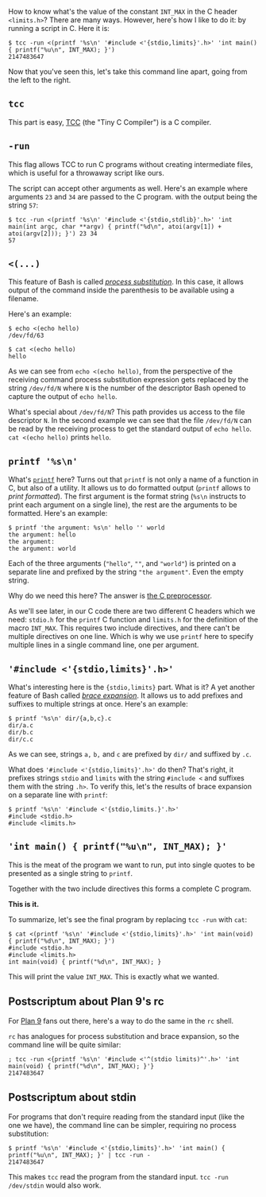 How to know what's the value of the constant `INT_MAX` in the C header `<limits.h>`? There are many ways. However, here's how I like to do it: by running a script in C. Here it is:

	$ tcc -run <(printf '%s\n' '#include <'{stdio,limits}'.h>' 'int main() { printf("%u\n", INT_MAX); }')
	2147483647

Now that you've seen this, let's take this command line apart, going from the left to the right.

## `tcc`

This part is easy, [TCC](https://bellard.org/tcc/) (the "Tiny C Compiler") is a C compiler.

## `-run`

This flag allows TCC to run C programs without creating intermediate files, which is useful for a throwaway script like ours.

The script can accept other arguments as well. Here's an example where arguments `23` and `34` are passed to the C program. with the output being the string `57`:

	$ tcc -run <(printf '%s\n' '#include <'{stdio,stdlib}'.h>' 'int main(int argc, char **argv) { printf("%d\n", atoi(argv[1]) + atoi(argv[2])); }') 23 34
	57

## `<(...)`

This feature of Bash is called [_process substitution_](https://www.gnu.org/software/bash/manual/html_node/Process-Substitution.html). In this case, it allows output of the command inside the parenthesis to be available using a filename.

Here's an example:

	$ echo <(echo hello)
	/dev/fd/63

	$ cat <(echo hello)
	hello

As we can see from `echo <(echo hello)`, from the perspective of the receiving command process substitution expression gets replaced by the string `/dev/fd/N` where `N` is the number of the descriptor Bash opened to capture the output of `echo hello`.

What's special about `/dev/fd/N`? This path provides us access to the file descriptor `N`. In the second example we can see that the file `/dev/fd/N` can be read by the receiving process to get the standard output of `echo hello`. `cat <(echo hello)` prints `hello`.

## `printf '%s\n'`

What's [`printf`](http://man.openbsd.org/printf) here? Turns out that `printf` is not only a name of a function in C, but also of a utility. It allows us to do formatted output (`printf` allows to _print formatted_). The first argument is the format string (`%s\n` instructs to print each argument on a single line), the rest are the arguments to be formatted. Here's an example:

	$ printf 'the argument: %s\n' hello '' world
	the argument: hello
	the argument:
	the argument: world

Each of the three arguments (`"hello"`, `""`, and `"world"`) is printed on a separate line and prefixed by the string `"the argument"`. Even the empty string.

Why do we need this here? The answer is [the C preprocessor](https://en.cppreference.com/w/c/preprocessor).

As we'll see later, in our C code there are two different C headers which we need: `stdio.h` for the `printf` C function and `limits.h` for the definition of the macro `INT_MAX`. This requires two include directives, and there can't be multiple directives on one line. Which is why we use `printf` here to specify multiple lines in a single command line, one per argument.

## `'#include <'{stdio,limits}'.h>'`

What's interesting here is the `{stdio,limits}` part. What is it? A yet another feature of Bash called [_brace expansion_](https://www.gnu.org/software/bash/manual/html_node/Brace-Expansion.html). It allows us to add prefixes and suffixes to multiple strings at once. Here's an example:

	$ printf '%s\n' dir/{a,b,c}.c
	dir/a.c
	dir/b.c
	dir/c.c

As we can see, strings `a,` `b,` and `c` are prefixed by `dir/` and suffixed by `.c`.

What does `'#include <'{stdio,limits}'.h>'` do then? That's right, it prefixes strings `stdio` and `limits` with the string `#include <` and suffixes them with the string `.h>`. To verify this, let's the results of brace expansion on a separate line with `printf`: 

	$ printf '%s\n' '#include <'{stdio,limits.}'.h>'
	#include <stdio.h>
	#include <limits.h>

## `'int main() { printf("%u\n", INT_MAX); }'`

This is the meat of the program we want to run, put into single quotes to be presented as a single string to `printf`.

Together with the two include directives this forms a complete C program.

**This is it.**

To summarize, let's see the final program by replacing `tcc -run` with `cat`:

	$ cat <(printf '%s\n' '#include <'{stdio,limits}'.h>' 'int main(void) { printf("%d\n", INT_MAX); }')
	#include <stdio.h>
	#include <limits.h>
	int main(void) { printf("%d\n", INT_MAX); }

This will print the value `INT_MAX`. This is exactly what we wanted.

## Postscriptum about Plan 9's rc

For [Plan 9](https://en.wikipedia.org/wiki/Plan_9_from_Bell_Labs) fans out there, here's a way to do the same in the `rc` shell.

`rc` has analogues for process substitution and brace expansion, so the command line will be quite similar:

	; tcc -run <{printf '%s\n' '#include <'^(stdio limits)^'.h>' 'int main(void) { printf("%d\n", INT_MAX); }'}
	2147483647

## Postscriptum about stdin

For programs that don't require reading from the standard input (like the one we have), the command line can be simpler, requiring no process substitution:

	$ printf '%s\n' '#include <'{stdio,limits}'.h>' 'int main() { printf("%u\n", INT_MAX); }' | tcc -run -
	2147483647

This makes `tcc` read the program from the standard input. `tcc -run /dev/stdin` would also work.
